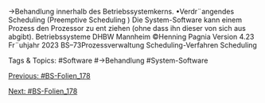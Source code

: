 →Behandlung innerhalb des Betriebssystemkerns.
•Verdr¨angendes Scheduling (Preemptive Scheduling )
Die System-Software kann einem Prozess den Prozessor zu ent ziehen (ohne dass ihn dieser von sich aus
abgibt).
Betriebssysteme DHBW Mannheim ©Henning Pagnia Version 4.23 Fr¨uhjahr 2023 BS–73Prozessverwaltung Scheduling-Verfahren Scheduling

   Tags & Topics:
   #Software
   #→Behandlung
   #System-Software

[Previous: #BS-Folien_178](BS-Folien_178.md)

[Next: #BS-Folien_178](BS-Folien_178.md)